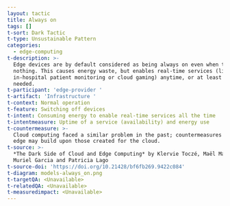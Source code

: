 ```yaml
---
layout: tactic
title: Always on
tags: []
t-sort: Dark Tactic
t-type: Unsustainable Pattern
categories:
  - edge-computing
t-description: >-
  Edge devices are by default considered as being always on even when they do
  nothing. This causes energy waste, but enables real-time services (like
  in-hospital patient monitoring or cloud gaming) anytime, or at least when
  needed.
t-participant: 'edge-provider '
t-artifact: 'Infrastructure '
t-context: Normal operation
t-feature: Switching off devices
t-intent: Consuming energy to enable real-time services all the time
t-intentmeasure: Uptime of a service (availability) and energy use
t-countermeasure: >-
  Cloud computing faced a similar problem in the past; countermeasures for the
  edge may build upon those created for the cloud.
t-source: >-
  *The Dark Side of Cloud and Edge Computing* by Klervie Toczé, Maël Madon,
  Muriel Garcia and Patricia Lago
t-source-doi: 'https://doi.org/10.21428/bf6fb269.9422c084'
t-diagram: models-always_on.png
t-targetQA: <Unavailable>
t-relatedQA: <Unavailable>
t-measuredimpact: <Unavailable>
---
```


